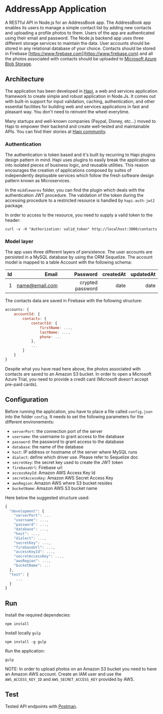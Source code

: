 # AddressApp Application

A RESTful API in Node.js for an AddressBook app. The AddressBook app enables its users to manage a simple contact list by adding new contacts and uploading a profile photos to them. Users of the app are authenticated using their email and password. The Node.js backend app uses three different storage services to maintain the data. User accounts should be stored in any relational database of your choice. Contacts should be stored in Firebase [https://www.firebase.com](https://www.firebase.com) and all the photos associated with contacts should be uploaded to [Microsoft Azure Blob Storage](http://azure.microsoft.com/en-us/documentation/articles/storage-introduction/). 

## Architecture

The application has been developed in [Hapi](http://hapijs.com), a web and services application framework to create simple and robust application in Node.Js. It comes out with built-in support for input validation, caching, authentication, and other essential facilities for building web and services applications in fast and pleasant way. You don't need to reinvent the wheel everytime.

Many startups and well-known companies (Paypal, Disney, etc...) moved to Hapi to empower their backend and create well-tested and maintainable APIs. You can find their stories at [Hapi community](http://www.hapijs.com/community).

### Authentication

The authentication is token based and it's built by recurring to Hapi plugins design pattern in mind. Hapi uses plugins to easily break the application up into isolated pieces of business logic, and reusable utilities. This reason encourages the creation of applications composed by suites of independently deployable services which follow the fresh software design pattern known as Microservices.

In the `middlewares` folder, you can find the plugin which deals with the authentication JWT procedure. The validation of the token during the accessing procedure to a restricted resource is handled by `hapi-auth-jwt2` package. 

In order to access to the resource, you need to supply a valid token to the header:

```
curl -v -H "Authorization: valid_token" http://localhost:3000/contacts
```

### Model layer

The app uses three different layers of persistence. The user accounts are persisted in a MySQL database by using the ORM Sequelize.
The account model is mapped to a table Account with the following schema:

| Id       | Email            | Password         | createdAt      | updatedAt    |
|---------:|-----------------:|-----------------:|---------------:|-------------:|
| 1        | name@email.com   | crypted password | date           | date         |

The contacts data are saved in Firebase with the following structure:

```javascript
accounts: {
    accountId: {
        contacts: {
            contactId: {
                firstName: ...,
                lastName: ...,
                phone: ...
            },
            ...
        } 
    }
}
```

Despite what you have read here above, the photos associated with contacts are saved to an Amazon S3 bucket. In order to open a Microsoft Azure Trial, you need to provide a credit card (Microsoft doesn't accept pre-paid cards).

## Configuration

Before running the application, you have to place a file called `config.json` into the folder `config`. It needs to set the following parameters for the different environements:

- `serverPort`: the connection port of the server
- `username`: the username to grant access to the database
- `password`: the password to grant access to the database
- `database`: the name of the database
- `host`: IP address or hostname of the server where MySQL runs
- `dialect`: define which driver use. Please refer to Sequelize doc
- `secretKey`: the secret key used to create the JWT token
- `firebaseUrl`: Firebase url
- `accessKeyId`: Amazon AWS Access Key Id
- `secretAccessKey`: Amazon AWS Secret Access Key
- `awsRegion`: Amazon AWS where S3 bucket resides
- `bucketName`: Amazon AWS S3 bucket name

Here below the suggested structure used:

```javascript
{
  "development": {
    "serverPort": ...
    "username": ...,
    "password": ...,
    "database": ...,
    "host": ...,
    "dialect": ...,
    "secretKey": ...,
    "firebaseUrl": ...,
    "accessKeyId": ...,
    "secretAccessKey": ...,
    "awsRegion": ...,
    "bucketName": ...
  }, 
  "test": {
     ...
  }
}

```

## Run

Install the required dependecies:

```
npm install
```

Install locally `gulp`

```
npm install -g gulp
```

Run the application: 

```
gulp
```

NOTE: In order to upload photos on an Amazon S3 bucket you need to have an Amazon AWS account. Create an IAM user and use the `AWS_ACCESS_KEY_ID` and `AWS_SECRET_ACCESS_KEY` provided by AWS.

## Test

Tested API endpoints with [Postman](https://www.getpostman.com/).


